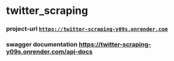 # twitter_scraping

### project-url [`https://twitter-scraping-y09s.onrender.com`](https://twitter-scraping-y09s.onrender.com)
### swagger documentation https://twitter-scraping-y09s.onrender.com/api-docs
